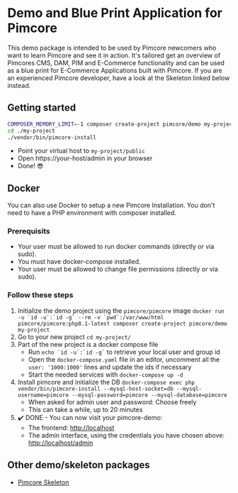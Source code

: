 # Demo and Blue Print Application for Pimcore

This demo package is intended to be used by Pimcore newcomers who want to learn Pimcore and see it in action. 
It's tailored get an overview of Pimcores CMS, DAM, PIM and E-Commerce functionality and can be used as a blue print for 
E-Commerce Applications built with Pimcore. If you are an experienced Pimcore developer, have a look at the Skeleton linked below instead.

## Getting started 
```bash
COMPOSER_MEMORY_LIMIT=-1 composer create-project pimcore/demo my-project
cd ./my-project
./vendor/bin/pimcore-install
```

- Point your virtual host to `my-project/public` 
- Open https://your-host/admin in your browser
- Done! 😎


## Docker

You can also use Docker to setup a new Pimcore Installation.
You don't need to have a PHP environment with composer installed.

### Prerequisits

* Your user must be allowed to run docker commands (directly or via sudo).
* You must have docker-compose installed.
* Your user must be allowed to change file permissions (directly or via sudo).

### Follow these steps

1. Initialize the demo project using the `pimcore/pimcore` image
    ``docker run -u `id -u`:`id -g` --rm -v `pwd`:/var/www/html pimcore/pimcore:php8.1-latest composer create-project pimcore/demo my-project``
1. Go to your new project
    `cd my-project/`
1. Part of the new project is a docker compose file
    * Run `` echo `id -u`:`id -g` `` to retrieve your local user and group id
    * Open the `docker-compose.yaml` file in an editor, uncomment all the `user: '1000:1000'` lines and update the ids if necessary
    * Start the needed services with `docker-compose up -d`
1. Install pimcore and initialize the DB
    `docker-compose exec php vendor/bin/pimcore-install --mysql-host-socket=db --mysql-username=pimcore --mysql-password=pimcore --mysql-database=pimcore`
    * When asked for admin user and password: Choose freely
    * This can take a while, up to 20 minutes
1. :heavy_check_mark: DONE - You can now visit your pimcore-demo:
    * The frontend: <http://localhost>
    * The admin interface, using the credentials you have chosen above:
      <http://localhost/admin>


## Other demo/skeleton packages
- [Pimcore Skeleton](https://github.com/pimcore/skeleton/)
